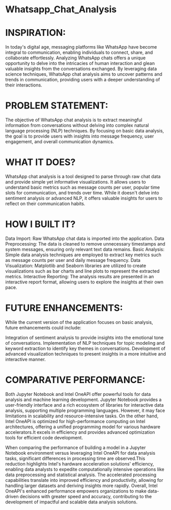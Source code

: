 # Whatsapp_Chat_Analysis

# INSPIRATION:
In today's digital age, messaging platforms like WhatsApp have become integral to communication, enabling individuals to connect, share, and collaborate effortlessly. Analyzing WhatsApp chats offers a unique opportunity to delve into the intricacies of human interaction and glean valuable insights from the conversations exchanged. By leveraging data science techniques, WhatsApp chat analysis aims to uncover patterns and trends in communication, providing users with a deeper understanding of their interactions.

# PROBLEM STATEMENT:
The objective of WhatsApp chat analysis is to extract meaningful information from conversations without delving into complex natural language processing (NLP) techniques. By focusing on basic data analysis, the goal is to provide users with insights into message frequency, user engagement, and overall communication dynamics.

# WHAT IT DOES?
WhatsApp chat analysis is a tool designed to parse through raw chat data and provide simple yet informative visualizations. It allows users to understand basic metrics such as message counts per user, popular time slots for communication, and trends over time. While it doesn't delve into sentiment analysis or advanced NLP, it offers valuable insights for users to reflect on their communication habits.

# HOW I BUILT IT?

Data Import: Raw WhatsApp chat data is imported into the application.
Data Preprocessing: The data is cleaned to remove unnecessary timestamps and system messages, ensuring only relevant text data remains.
Basic Analysis: Simple data analysis techniques are employed to extract key metrics such as message counts per user and daily message frequency.
Data Visualization: Matplotlib and Seaborn libraries are utilized to create visualizations such as bar charts and line plots to represent the extracted metrics.
Interactive Reporting: The analysis results are presented in an interactive report format, allowing users to explore the insights at their own pace.

# FUTURE ENHANCEMENTS:
While the current version of the application focuses on basic analysis, future enhancements could include:

Integration of sentiment analysis to provide insights into the emotional tone of conversations.
Implementation of NLP techniques for topic modeling and keyword extraction to identify key themes in conversations.
Development of advanced visualization techniques to present insights in a more intuitive and interactive manner.

# COMPARATIVE PERFORMANCE:
Both Jupyter Notebook and Intel OneAPI offer powerful tools for data analysis and machine learning development. Jupyter Notebook provides a user-friendly interface and a rich ecosystem of libraries for interactive data analysis, supporting multiple programming languages. However, it may face limitations in scalability and resource-intensive tasks. On the other hand, Intel OneAPI is optimized for high-performance computing on Intel architectures, offering a unified programming model for various hardware accelerators.It excels in efficiency and provides advanced optimization tools for efficient code development.

When comparing the performance of building a model in a Jupyter Notebook environment versus leveraging Intel OneAPI for data analysis tasks, significant differences in processing time are observed.This reduction highlights Intel's hardware acceleration solutions' efficiency, enabling data analysts to expedite computationally intensive operations like data preprocessing and statistical analysis. The accelerated processing capabilities translate into improved efficiency and productivity, allowing for handling larger datasets and deriving insights more rapidly. Overall, Intel OneAPI's enhanced performance empowers organizations to make data-driven decisions with greater speed and accuracy, contributing to the development of impactful and scalable data analysis solutions.
